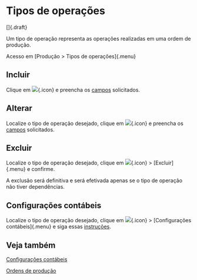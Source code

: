 # Tipos de operações

[]{.draft}

Um tipo de operação representa as operações realizadas em uma ordem de produção.

Acesso em [Produção > Tipos de operações]{.menu}

## Incluir

Clique em ![](https://static.zenerp.app.br/icons/action-create.svg){.icon} e preencha os [campos](operationType-edit) solicitados.

## Alterar

Localize o tipo de operação desejado, clique em ![](https://static.zenerp.app.br/icons/action-update.svg){.icon} e preencha os [campos](operationType-edit) solicitados.

## Excluir

Localize o tipo de operação desejado, clique em ![](https://static.zenerp.app.br/icons/action-more-tr.svg){.icon} > [Excluir]{.menu} e confirme.

A exclusão será definitiva e será efetivada apenas se o tipo de operação não tiver dependências.

## Configurações contábeis

Localize o tipo de operação desejado, clique em ![](https://static.zenerp.app.br/icons/action-more-tr.svg){.icon} > [Configurações contábeis]{.menu} e siga essas [instruções](operationTypeAccount).

## Veja também

[Configurações contábeis](operationTypeAccount)

[Ordens de produção](productionOrder)